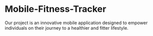 # Mobile-Fitness-Tracker
Our project is an innovative mobile application designed to empower individuals on their journey to a healthier and fitter lifestyle. 
